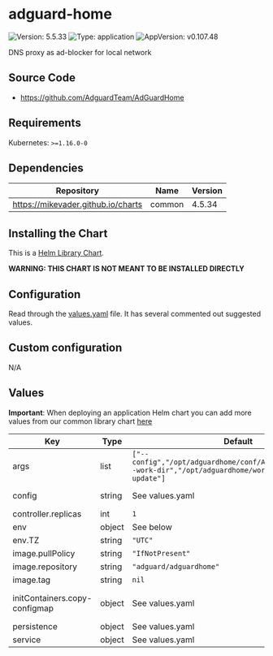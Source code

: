 # adguard-home

![Version: 5.5.33](https://img.shields.io/badge/Version-5.5.33-informational?style=flat-square) ![Type: application](https://img.shields.io/badge/Type-application-informational?style=flat-square) ![AppVersion: v0.107.48](https://img.shields.io/badge/AppVersion-v0.107.48-informational?style=flat-square)

DNS proxy as ad-blocker for local network

## Source Code

* <https://github.com/AdguardTeam/AdGuardHome>

## Requirements

Kubernetes: `>=1.16.0-0`

## Dependencies

| Repository | Name | Version |
|------------|------|---------|
| https://mikevader.github.io/charts | common | 4.5.34 |

## Installing the Chart

This is a [Helm Library Chart](https://helm.sh/docs/topics/library_charts/#helm).

**WARNING: THIS CHART IS NOT MEANT TO BE INSTALLED DIRECTLY**

## Configuration

Read through the [values.yaml](./values.yaml) file. It has several commented out suggested values.

## Custom configuration

N/A

## Values

**Important**: When deploying an application Helm chart you can add more values from our common library chart [here](https://github.com/mikevader/charts/tree/main/charts/library/common)

| Key | Type | Default | Description |
|-----|------|---------|-------------|
| args | list | `["--config","/opt/adguardhome/conf/AdGuardHome.yaml","--work-dir","/opt/adguardhome/work","--no-check-update"]` | arguments passed to the adguard-home command line. |
| config | string | See values.yaml | AdGuard Home configuration. For a full list of options see https://github.com/AdguardTeam/AdGuardHome/wiki/Configuration. |
| controller.replicas | int | `1` | Number of pods to load balance between |
| env | object | See below | environment variables. |
| env.TZ | string | `"UTC"` | Set the container timezone |
| image.pullPolicy | string | `"IfNotPresent"` | image pull policy |
| image.repository | string | `"adguard/adguardhome"` | image repository |
| image.tag | string | `nil` |  |
| initContainers.copy-configmap | object | See values.yaml | Configures an initContainer that copies the configmap to the AdGuardHome conf directory It does NOT overwrite when the file already exists. |
| persistence | object | See values.yaml | Configure persistence settings for the chart under this key. |
| service | object | See values.yaml | Configures service settings for the chart. |

